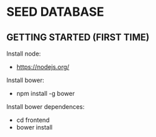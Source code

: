 # SEED DATABASE
## GETTING STARTED (FIRST TIME)
Install node:
* https://nodejs.org/

Install bower:
* npm install -g bower

Install bower dependences:
* cd frontend
* bower install

